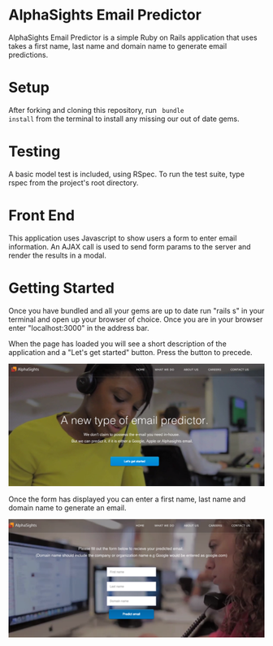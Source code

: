 AlphaSights Email Predictor
============================

AlphaSights Email Predictor is a simple Ruby on Rails application that uses takes a first name, last name and domain name to generate email predictions.

Setup
=====

After forking and cloning this repository, run <code> bundle install</code> from the terminal to install any missing our out of date gems.

Testing
========

A basic model test is included, using RSpec. To run the test suite, type rspec from the project's root directory.

Front End
==========

This application uses Javascript to show users a form to enter email information. An AJAX call is used to send form params to the server and render the results in a modal. 

Getting Started
=============

Once you have bundled and all your gems are up to date run "rails s" in your terminal and open up your browser of choice. Once you are in your browser enter "localhost:3000" in the address bar.

When the page has loaded you will see a short description of the application and a "Let's get started" button. Press the button to precede.

![alt tag](https://raw.githubusercontent.com/SpencerTang/AlphaSightsEmailPredictor/master/Screenshots/Alphasight%20ScreenShot%201.png)

Once the form has displayed you can enter a first name, last name and domain name to generate an email.

![alt tag](https://raw.githubusercontent.com/SpencerTang/AlphaSightsEmailPredictor/master/Screenshots/Alphasight%20Screenshot%202.png)
